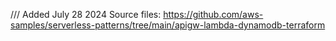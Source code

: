 /// Added July 28 2024
Source files: https://github.com/aws-samples/serverless-patterns/tree/main/apigw-lambda-dynamodb-terraform
